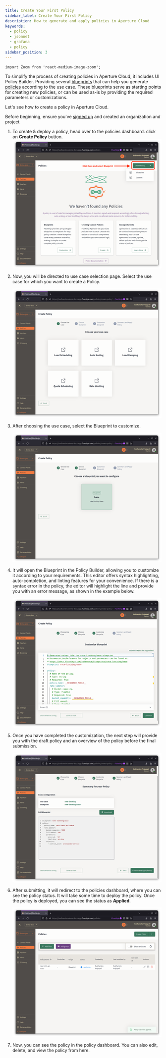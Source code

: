 ```yaml
---
title: Create Your First Policy
sidebar_label: Create Your First Policy
description: How to generate and apply policies in Aperture Cloud
keywords:
  - policy
  - jsonnet
  - grafana
  - policy
sidebar_position: 3
---
```


```mdx-code-block
import Zoom from 'react-medium-image-zoom';
```

To simplify the process of creating policies in Aperture Cloud, it includes UI
Policy Builder. Providing several [blueprints][blueprints] that can help you
generate [policies][policies] according to the use case. These blueprints serve
as starting points for creating new policies, or can be used as-is by providing
the required parameters or customizations.

Let's see how to create a policy in Aperture Cloud.

Before beginning, ensure you've [signed up][] and created an organization and
project

1. To create & deploy a policy, head over to the policies dashboard. click on
   **Create Policy** button. ![Policies Dashboard](./assets/2-create-policy.png)
2. Now, you will be directed to use case selection page. Select the use case for
   which you want to create a Policy.

   ![Use Case Selection](./assets/3-use-case-selection.png)

3. After choosing the use case, select the Blueprint to customize.

   ![Blueprint Selection](./assets/4-choose-blueprint.png)

4. It will open the Blueprint in the Policy Builder, allowing you to customize
   it according to your requirements. This editor offers syntax highlighting,
   auto-completion, and linting features for your convenience. If there is a
   syntax error in the policy, the editor will highlight the line and provide
   you with an error message, as shown in the example below.

   ![Policy Builder](./assets/5-customize-blueprint.png)

5. Once you have completed the customization, the next step will provide you
   with the draft policy and an overview of the policy before the final
   submission.

   ![Deploy Policy](./assets/7-review-the-draft.png)

6. After submitting, it will redirect to the policies dashboard, where you can
   see the policy status. It will take some time to deploy the policy. Once the
   policy is deployed, you can see the status as **Applied**.

   ![Policy Status](./assets/8-policy-applied.png)

7. Now, you can see the policy in the policy dashboard. You can also edit,
   delete, and view the policy from here.

[blueprints]: /reference/blueprints/blueprints.md
[policies]: /concepts/advanced/policy.md
[signed up]: /reference/cloud-ui/sign-up.md
